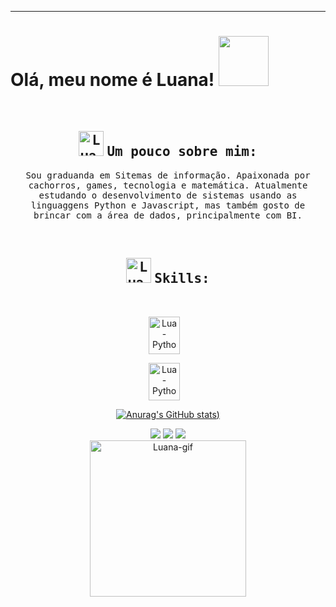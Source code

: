 <hr>
<h1> Olá, meu nome é Luana! <img src="https://i.gifer.com/origin/fb/fbca6454f3e0c08aeb8f459db199d638_w200.gif" width="80px"></h1>

<br>

<div align="center">

## <img  alt="Lua-Documento" height="40" width="40" src="https://cdn.discordapp.com/attachments/1081649190779760761/1081933172188663838/icons8-documento-100.png"> <samp>Um pouco sobre mim:</samp>

</div>
 
<p align=center><samp> Sou graduanda em Sitemas de informação. Apaixonada por cachorros, games, tecnologia e matemática. Atualmente estudando o desenvolvimento de sistemas usando as linguaggens Python e Javascript, mas também gosto de brincar com a área de dados, principalmente com BI.</p></samp>  

<br>

<div align="center">
 
 
## <img alt="Lua-Foguete" height="40" width="40" src="https://cdn.discordapp.com/attachments/1081649190779760761/1081938377915510914/icons8-foguete-64.png"> <samp>Skills: </samp>
 
 <div style="display: inline_block"><br>
  
<img align="center" alt="Lua-Python" height="60" width="50" src="https://cdn.jsdelivr.net/gh/devicons/devicon/icons/python/python-original.svg">&nbsp;&nbsp;&nbsp; 
 
 <img align="center" alt="Lua-Python" height="60" width="50" src="https://cdn.jsdelivr.net/gh/devicons/devicon/icons/javascript/javascript-original.svg">&nbsp;&nbsp;&nbsp;
          
        
</div>
 
 

<div align="center">

[![Anurag's GitHub stats](https://github-readme-stats.vercel.app/api?username=Luanablucas&count_private=true&show_icons=true&theme=synthwave))](https://github.com/anuraghazra/github-readme-stats)
 
</div> 


 <div align="center">
  <a href="https://instagram.com/luanablucas" target="_blank"><img src="https://img.shields.io/badge/-Instagram-%23E4405F?style=for-the-badge&logo=instagram&logoColor=white" target="_blank"></a>
<a href = "mailto:contatoluanalucas@gmail.com"><img src="https://img.shields.io/badge/-Gmail-%23333?style=for-the-badge&logo=gmail&logoColor=white" target="_blank"></a>
  <a href="https://www.linkedin.com/in/luana-lucas-b7395a236/" target="_blank"><img src="https://img.shields.io/badge/-LinkedIn-%230077B5?style=for-the-badge&logo=linkedin&logoColor=white" target="_blank"></a> 
 
 
</div>  
 
 
<img align="center" alt="Luana-gif" height="250" width="250" src="https://media.discordapp.net/attachments/1081649190779760761/1081650769146695802/ezgif.com-gif-maker.gif?">
